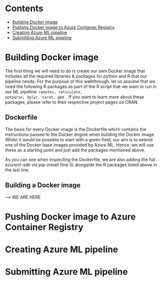 # Contents

- [Building Docker image](https://github.com/marcscho/AML-PL-with-custom-Docker/blob/master/Walkthrough.md#building-docker-image)
- [Pushing Docker image to Azure Container Registry](https://github.com/marcscho/AML-PL-with-custom-Docker/blob/master/Walkthrough.md#pushing-docker-image-to-azure-container-registry)
- [Creating Azure ML pipeline](https://github.com/marcscho/AML-PL-with-custom-Docker/blob/master/Walkthrough.md#creating-azure-ml-pipeline)
- [Submitting Azure ML pipeline](https://github.com/marcscho/AML-PL-with-custom-Docker/blob/master/Walkthrough.md#submitting-azure-ml-pipeline)


# Building Docker image

The first thing we will need to do is create our own Docker image that includes all the required libraries & packages for python and R that our pipeline needs. For the purpose of this walkthrough, let us assume that we need the following R packages as part of the R script that we want to run in our ML pipeline: <code>remotes, reticulate, optparse, dplyr, caret, gbm </code>. If you want to learn more about these packages, please refer to their respective project pages on CRAN.

## Dockerfile

The basis for every Docker image is the Dockerfile which contains the instructions passed to the Docker engine when building the Docker image. Whilst it would be possible to start with a green field, our aim is to extend one of the Docker base images provided by Azure ML. Hence, we will use these as a starting point and just add the packages mentioned above.

As you can see when inspecting the Dockerfile, we are also adding the full azureml-sdk via pip-install (line 5) alongside the R packages listed above in the last line.

## Building a Docker image

--> WE ARE HERE

# Pushing Docker image to Azure Container Registry

# Creating Azure ML pipeline

# Submitting Azure ML pipeline
